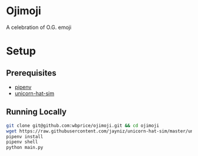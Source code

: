 # Ojimoji
A celebration of O.G. emoji

# Setup

## Prerequisites

- [pipenv](https://github.com/pypa/pipenv)
- [unicorn-hat-sim](https://github.com/jayniz/unicorn-hat-sim)

## Running Locally

```bash
git clone git@github.com:wbprice/ojimoji.git && cd ojimoji
wget https://raw.githubusercontent.com/jayniz/unicorn-hat-sim/master/unicorn_hat_sim.py
pipenv install
pipenv shell
python main.py
```
